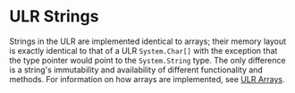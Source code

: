 # ULR Strings

Strings in the ULR are implemented identical to arrays; their memory layout is exactly identical to that of a ULR `System.Char[]` with the exception that the type pointer would point to the `System.String` type. The only difference is a string's immutability and availability of different functionality and methods. For information on how arrays are implemented, see [ULR Arrays](./Arrays.md).